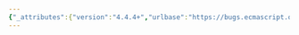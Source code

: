 ```yaml
---
{"_attributes":{"version":"4.4.4+","urlbase":"https://bugs.ecmascript.org/","maintainer":"dherman@mozilla.com"},"bug":{"bug_id":4054,"creation_ts":"2015-02-21 08:34:00 -0800","short_desc":"9.1.11 [[Enumerate]] : Missing closing parenthesis","delta_ts":"2015-03-04 18:58:18 -0800","product":"Draft for 6th Edition","component":"editorial issue","version":"Rev 34: February 20, 2015 Release Candidate 1","rep_platform":"All","op_sys":"All","bug_status":"RESOLVED","resolution":"FIXED","priority":"Normal","bug_severity":"normal","everconfirmed":true,"reporter":{"uid":"andrebargull","name":"André Bargull"},"assigned_to":{"uid":"allen","name":"Allen Wirfs-Brock"},"long_desc":[{"commentid":13228,"comment_count":0,"who":{"uid":"andrebargull","name":"André Bargull"},"bug_when":"2015-02-21 08:34:10 -0800","thetext":"9.1.11 [[Enumerate]] ()\n\nExample code.\n\n> for (let protoName of Reflect.enumerate(proto) {\n\nshould be :\n\n> for (let protoName of Reflect.enumerate(proto)) {"},{"commentid":13285,"comment_count":1,"who":{"uid":"allen","name":"Allen Wirfs-Brock"},"bug_when":"2015-02-24 11:09:58 -0800","thetext":"fixed in rev35 editor's draft"},{"commentid":13518,"comment_count":2,"who":{"uid":"allen","name":"Allen Wirfs-Brock"},"bug_when":"2015-03-04 18:58:18 -0800","thetext":"fixed in rev35"}]}}
---
```


